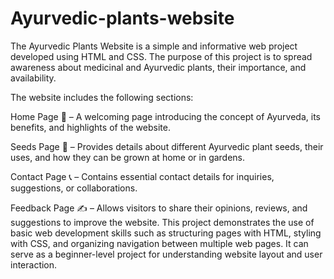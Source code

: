 # Ayurvedic-plants-website
The Ayurvedic Plants Website is a simple and informative web project developed using HTML and CSS. The purpose of this project is to spread awareness about medicinal and Ayurvedic plants, their importance, and availability.

The website includes the following sections:

Home Page 🏡 – A welcoming page introducing the concept of Ayurveda, its benefits, and highlights of the website.

Seeds Page 🌱 – Provides details about different Ayurvedic plant seeds, their uses, and how they can be grown at home or in gardens.

Contact Page 📞 – Contains essential contact details for inquiries, suggestions, or collaborations.

Feedback Page ✍️ – Allows visitors to share their opinions, reviews, and suggestions to improve the website.
This project demonstrates the use of basic web development skills such as structuring pages with HTML, styling with CSS, and organizing navigation between multiple web pages. It can serve as a beginner-level project for understanding website layout and user interaction.
